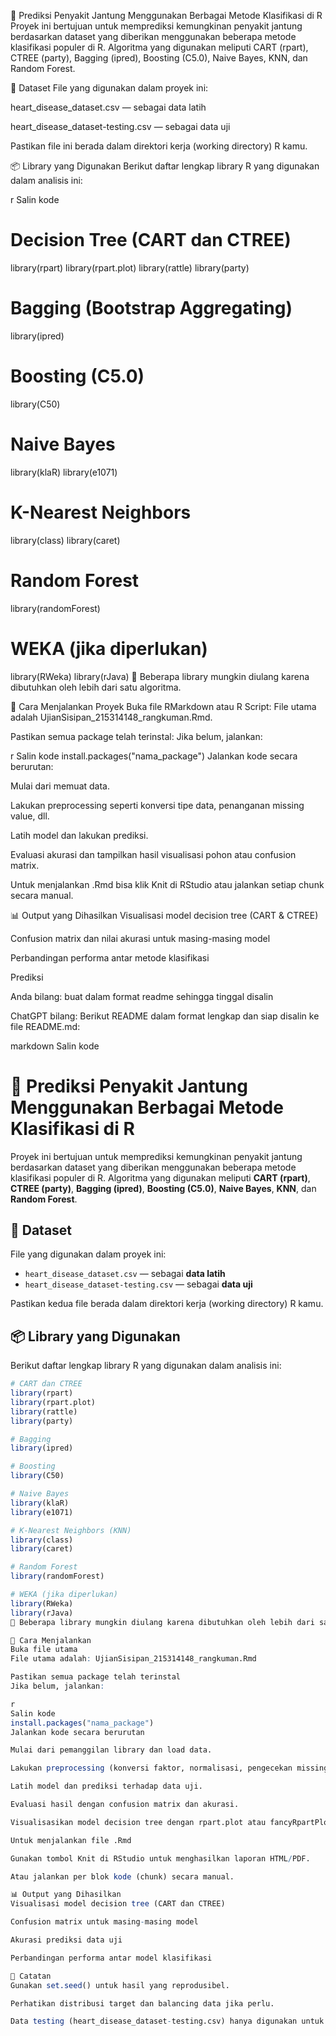 💓 Prediksi Penyakit Jantung Menggunakan Berbagai Metode Klasifikasi di R
Proyek ini bertujuan untuk memprediksi kemungkinan penyakit jantung berdasarkan dataset yang diberikan menggunakan beberapa metode klasifikasi populer di R. Algoritma yang digunakan meliputi CART (rpart), CTREE (party), Bagging (ipred), Boosting (C5.0), Naive Bayes, KNN, dan Random Forest.

📁 Dataset
File yang digunakan dalam proyek ini:

heart_disease_dataset.csv — sebagai data latih

heart_disease_dataset-testing.csv — sebagai data uji

Pastikan file ini berada dalam direktori kerja (working directory) R kamu.

📦 Library yang Digunakan
Berikut daftar lengkap library R yang digunakan dalam analisis ini:

r
Salin kode
# Decision Tree (CART dan CTREE)
library(rpart)
library(rpart.plot)
library(rattle)
library(party)

# Bagging (Bootstrap Aggregating)
library(ipred)

# Boosting (C5.0)
library(C50)

# Naive Bayes
library(klaR)
library(e1071)

# K-Nearest Neighbors
library(class)
library(caret)

# Random Forest
library(randomForest)

# WEKA (jika diperlukan)
library(RWeka)
library(rJava)
🔁 Beberapa library mungkin diulang karena dibutuhkan oleh lebih dari satu algoritma.

🚀 Cara Menjalankan Proyek
Buka file RMarkdown atau R Script:
File utama adalah UjianSisipan_215314148_rangkuman.Rmd.

Pastikan semua package telah terinstal:
Jika belum, jalankan:

r
Salin kode
install.packages("nama_package")
Jalankan kode secara berurutan:

Mulai dari memuat data.

Lakukan preprocessing seperti konversi tipe data, penanganan missing value, dll.

Latih model dan lakukan prediksi.

Evaluasi akurasi dan tampilkan hasil visualisasi pohon atau confusion matrix.

Untuk menjalankan .Rmd bisa klik Knit di RStudio atau jalankan setiap chunk secara manual.

📊 Output yang Dihasilkan
Visualisasi model decision tree (CART & CTREE)

Confusion matrix dan nilai akurasi untuk masing-masing model

Perbandingan performa antar metode klasifikasi

Prediksi







Anda bilang:
buat dalam format readme sehingga tinggal disalin


ChatGPT bilang:
Berikut README dalam format lengkap dan siap disalin ke file README.md:

markdown
Salin kode
# 💓 Prediksi Penyakit Jantung Menggunakan Berbagai Metode Klasifikasi di R

Proyek ini bertujuan untuk memprediksi kemungkinan penyakit jantung berdasarkan dataset yang diberikan menggunakan beberapa metode klasifikasi populer di R. Algoritma yang digunakan meliputi **CART (rpart)**, **CTREE (party)**, **Bagging (ipred)**, **Boosting (C5.0)**, **Naive Bayes**, **KNN**, dan **Random Forest**.

## 📁 Dataset

File yang digunakan dalam proyek ini:

- `heart_disease_dataset.csv` — sebagai **data latih**
- `heart_disease_dataset-testing.csv` — sebagai **data uji**

Pastikan kedua file berada dalam direktori kerja (working directory) R kamu.

## 📦 Library yang Digunakan

Berikut daftar lengkap library R yang digunakan dalam analisis ini:

```r
# CART dan CTREE
library(rpart)
library(rpart.plot)
library(rattle)
library(party)

# Bagging
library(ipred)

# Boosting
library(C50)

# Naive Bayes
library(klaR)
library(e1071)

# K-Nearest Neighbors (KNN)
library(class)
library(caret)

# Random Forest
library(randomForest)

# WEKA (jika diperlukan)
library(RWeka)
library(rJava)
🔁 Beberapa library mungkin diulang karena dibutuhkan oleh lebih dari satu algoritma.

🚀 Cara Menjalankan
Buka file utama
File utama adalah: UjianSisipan_215314148_rangkuman.Rmd

Pastikan semua package telah terinstal
Jika belum, jalankan:

r
Salin kode
install.packages("nama_package")
Jalankan kode secara berurutan

Mulai dari pemanggilan library dan load data.

Lakukan preprocessing (konversi faktor, normalisasi, pengecekan missing value).

Latih model dan prediksi terhadap data uji.

Evaluasi hasil dengan confusion matrix dan akurasi.

Visualisasikan model decision tree dengan rpart.plot atau fancyRpartPlot.

Untuk menjalankan file .Rmd

Gunakan tombol Knit di RStudio untuk menghasilkan laporan HTML/PDF.

Atau jalankan per blok kode (chunk) secara manual.

📊 Output yang Dihasilkan
Visualisasi model decision tree (CART dan CTREE)

Confusion matrix untuk masing-masing model

Akurasi prediksi data uji

Perbandingan performa antar model klasifikasi

📝 Catatan
Gunakan set.seed() untuk hasil yang reprodusibel.

Perhatikan distribusi target dan balancing data jika perlu.

Data testing (heart_disease_dataset-testing.csv) hanya digunakan untuk evaluasi akhir, bukan pelatihan model.
